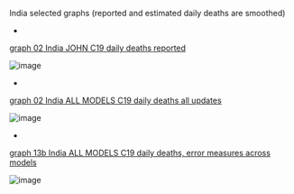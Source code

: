 India selected graphs (reported and estimated daily deaths are smoothed) 

*

[graph 02 India JOHN C19 daily deaths reported](https://github.com/pourmalek/CovidLongitudinal/blob/main/output/countries/India/graph%2002%20India%20JOHN%20C19%20daily%20deaths%20reported.pdf)

![image](https://github.com/pourmalek/CovidLongitudinal/assets/30849720/9c82e485-04c4-4b34-abbf-ad2aef930a2d)

*

[graph 02 India ALL MODELS C19 daily deaths all updates](https://github.com/pourmalek/CovidLongitudinal/blob/main/output/countries/India/graph%2002%20India%20ALL%20MODELS%20C19%20daily%20deaths%20all%20updates.pdf)

![image](https://github.com/pourmalek/CovidLongitudinal/assets/30849720/d58f1f3a-c1d1-4b9f-948b-31ca2c8c2a32)

*

[graph 13b India ALL MODELS C19 daily deaths, error measures across models](https://github.com/pourmalek/CovidLongitudinal/blob/main/output/countries/India/graph%2013b%20India%20ALL%20MODELS%20C19%20daily%20deaths%2C%20error%20measures%20across%20models.pdf)

![image](https://github.com/pourmalek/CovidLongitudinal/assets/30849720/2e725fee-ac3f-40e6-814e-9d5aaeb010a7)
